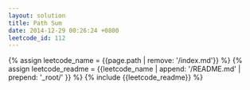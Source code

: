 ```yaml
---
layout: solution
title: Path Sum
date: 2014-12-29 00:26:24 +0800
leetcode_id: 112
---
```

{% assign leetcode_name = {{page.path | remove: '/index.md'}}  %}
{% assign leetcode_readme = {{leetcode_name | append: '/README.md' | prepend: '_root/' }}  %}
{% include {{leetcode_readme}} %}
